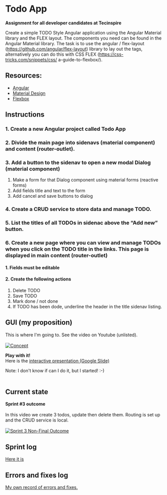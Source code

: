 # Todo App

**Assignment for all developer candidates at Tecinspire**

Create a simple TODO Style Angular application using the Angular Material library and the FLEX layout. 
The components you need can be found in the Angular Material library. 
The task is to use the angular / flex-layout (https://github.com/angular/flex-layout) library to lay out the tags, 
alternatively you can do this with CSS FLEX (https://css-tricks.com/snippets/css/ a-guide-to-flexbox/).

## Resources:
- [Angular](https://angular.io/start) 
- [Material Design](https://material.angular.io/components/categories) 
- [Flexbox](https://github.com/angular/flex-layout/wiki)

## Instructions

### 1. Create a new Angular project called Todo App
### 2. Divide the main page into sidenavs (material component) and content (router-outlet).
### 3. Add a button to the sidenav to open a new modal Dialog (material component)

1. Make a form for that Dialog component using material forms (reactive forms)
2. Add fields title and text to the form
3. Add cancel and save buttons to dialog
### 4. Create a CRUD service to store data and manage TODO.
### 5. List the titles of all TODOs in sidenac above the “Add new” button.
### 6. Create a new page where you can view and manage TODOs when you click on the TODO title in the links. This page is displayed in main content (router-outlet)
#### 1. Fields must be editable
#### 2. Create the following actions
1. Delete TODO
2. Save TODO
3. Mark done / not done
4. If TODO has been dode, underline the header  in the title sidenav listing.

## GUI (my proposition) 
This is where I'm going to. See the video on Youtube (unlisted).<br><br>
[![Concept]()]()<br>

**Play with it!**<br>
Here is the [interactive presentation (Google Slide)](https://docs.google.com/presentation/d/1_viCUeWmkG_seoqqHQUTjdlEZX5zTAcnJlipYdul-68/edit?usp=sharing)

Note: I don't know if can I do it, but I started! :-)<br><br>

## Current state

**Sprint #3 outcome**<br><br>
In this video we create 3 todos, update then delete them. Routing is set up and the CRUD service is local.<br><br>
[![Sprint 3 Non-Final Outcome](https://media.giphy.com/media/z3Xvy4aQmhAIIF8QkG/source.gif)](https://youtu.be/CaAz6YqrHkk)<br>

## Sprint log

[Here it is](https://github.com/sroccoli1/todoapp/blob/main/devnotes.md) 

## Errors and fixes log

[My own record of errors and fixes.](https://github.com/sroccoli1/todoapp/blob/main/errors_and_fixes.md)